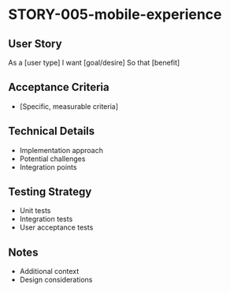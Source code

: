# STORY-005-mobile-experience

## User Story
As a [user type]
I want [goal/desire]
So that [benefit]

## Acceptance Criteria
- [Specific, measurable criteria]

## Technical Details
- Implementation approach
- Potential challenges
- Integration points

## Testing Strategy
- Unit tests
- Integration tests
- User acceptance tests

## Notes
- Additional context
- Design considerations
